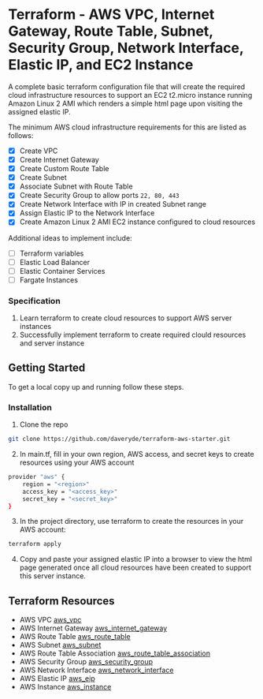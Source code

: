 # Terraform - AWS VPC, Internet Gateway, Route Table, Subnet, Security Group, Network Interface, Elastic IP, and EC2 Instance 
<p>
  <p>
    A complete basic terraform configuration file that will create the required cloud infrastructure resources to support an EC2 t2.micro instance running Amazon Linux 2 AMI which renders a simple html page upon visiting the assigned elastic IP.   
  </p>

  <p>
    The minimum AWS cloud infrastructure requirements for this are listed as follows:
  </p>

  - [x] Create VPC
  - [x] Create Internet Gateway
  - [x] Create Custom Route Table
  - [x] Create Subnet
  - [x] Associate Subnet with Route Table
  - [x] Create Security Group to allow ports <code>22, 80, 443</code>
  - [x] Create Network Interface with IP in created Subnet range
  - [x] Assign Elastic IP to the Network Interface
  - [x] Create Amazon Linux 2 AMI EC2 instance configured to cloud resources

  <p>Additional ideas to implement include:</p>

  - [ ] Terraform variables
  - [ ] Elastic Load Balancer
  - [ ] Elastic Container Services
  - [ ] Fargate Instances

### Specification

1. Learn terraform to create cloud resources to support AWS server instances
2. Successfully implement terraform to create required clould resources and server instance


<!-- GETTING STARTED -->
## Getting Started

To get a local copy up and running follow these steps.

### Installation

1. Clone the repo
```sh
git clone https://github.com/daveryde/terraform-aws-starter.git
```
2. In main.tf, fill in your own region, AWS access, and secret keys to create resources using your AWS account  
```sh
provider "aws" {
    region = "<region>"
    access_key = "<access_key>"
    secret_key = "<secret_key>"
}
```
3. In the project directory, use terraform to create the resources in your AWS account:
```sh
terraform apply
```
4. Copy and paste your assigned elastic IP into a browser to view the html page generated once all cloud resources have been created to support this server instance.

## Terraform Resources

- AWS VPC [aws_vpc]
- AWS Internet Gateway [aws_internet_gateway]
- AWS Route Table [aws_route_table]
- AWS Subnet [aws_subnet]
- AWS Route Table Association [aws_route_table_association]
- AWS Security Group [aws_security_group]
- AWS Network Interface [aws_network_interface]
- AWS Elastic IP [aws_eip]
- AWS Instance [aws_instance]


<!-- MARKDOWN LINKS & IMAGES -->
[aws_vpc]: https://registry.terraform.io/providers/hashicorp/aws/latest/docs/resources/vpc
[aws_internet_gateway]: https://registry.terraform.io/providers/hashicorp/aws/latest/docs/resources/internet_gateway
[aws_route_table]: https://registry.terraform.io/providers/hashicorp/aws/latest/docs/resources/route_table
[aws_subnet]: https://registry.terraform.io/providers/hashicorp/aws/latest/docs/resources/subnet
[aws_route_table_association]: https://registry.terraform.io/providers/hashicorp/aws/latest/docs/resources/route_table_association
[aws_security_group]: https://registry.terraform.io/providers/hashicorp/aws/latest/docs/resources/security_group
[aws_network_interface]: https://registry.terraform.io/providers/hashicorp/aws/latest/docs/resources/network_interface
[aws_eip]: https://registry.terraform.io/providers/hashicorp/aws/latest/docs/resources/eip
[aws_instance]: https://registry.terraform.io/providers/hashicorp/aws/latest/docs/resources/instance